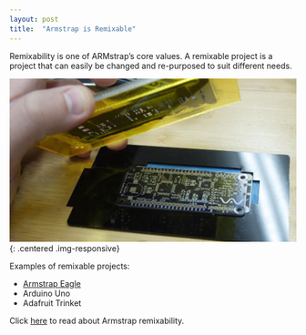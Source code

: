 ```yaml
---
layout: post
title:  "Armstrap is Remixable"
---
```

Remixability is one of ARMstrap’s core values. A remixable project is a project that can easily be changed and re-purposed to suit different needs.

![armstrap ox stencil pullaway](/img/posts/2013/11/armstrap-ox-stencil-pullaway.jpg){: .centered .img-responsive}

Examples of remixable projects:

* [Armstrap Eagle][1]
* Arduino Uno
* Adafruit Trinket

Click [here][2] to read about Armstrap remixability.

[1]: /eagle
[2]: http://armstrap.org/about/core-values/armstrap-is-remixable/
